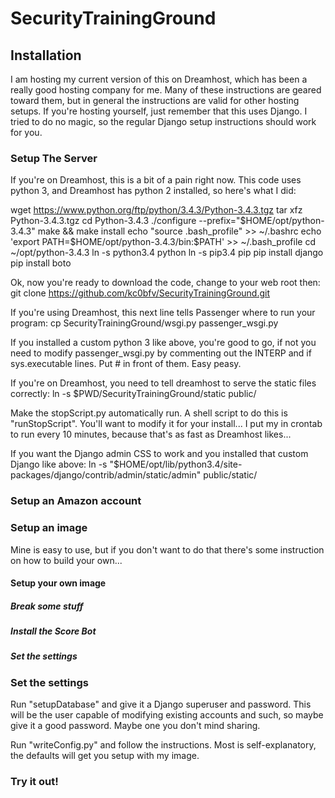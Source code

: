# SecurityTrainingGround

## Installation
I am hosting my current version of this on Dreamhost, which has been a really good hosting company for me.  Many of these instructions are geared toward them, but in general the instructions are valid for other hosting setups.  If you're hosting yourself, just remember that this uses Django.  I tried to do no magic, so the regular Django setup instructions should work for you.

### Setup The Server
If you're on Dreamhost, this is a bit of a pain right now.  This code uses python 3, and Dreamhost has python 2 installed, so here's what I did:

wget https://www.python.org/ftp/python/3.4.3/Python-3.4.3.tgz
tar xfz Python-3.4.3.tgz
cd Python-3.4.3
./configure --prefix="$HOME/opt/python-3.4.3"
make && make install
echo "source .bash_profile" >> ~/.bashrc
echo 'export PATH=$HOME/opt/python-3.4.3/bin:$PATH' >> ~/.bash_profile
cd ~/opt/python-3.4.3
ln -s python3.4 python
ln -s pip3.4 pip
pip install django
pip install boto

Ok, now you're ready to download the code, change to your web root then:
git clone https://github.com/kc0bfv/SecurityTrainingGround.git

If you're using Dreamhost, this next line tells Passenger where to run your program:
cp SecurityTrainingGround/wsgi.py passenger_wsgi.py

If you installed a custom python 3 like above, you're good to go, if not you need to modify passenger_wsgi.py by commenting out the INTERP and if sys.executable lines.  Put # in front of them.  Easy peasy.

If you're on Dreamhost, you need to tell dreamhost to serve the static files correctly:
ln -s $PWD/SecurityTrainingGround/static public/

Make the stopScript.py automatically run.  A shell script to do this is "runStopScript".  You'll want to modify it for your install...  I put my in crontab to run every 10 minutes, because that's as fast as Dreamhost likes...

If you want the Django admin CSS to work and you installed that custom Django like above:
ln -s "$HOME/opt/lib/python3.4/site-packages/django/contrib/admin/static/admin" public/static/

### Setup an Amazon account

### Setup an image
Mine is easy to use, but if you don't want to do that there's some instruction on how to build your own...

#### Setup your own image

##### Break some stuff

##### Install the Score Bot

##### Set the settings

### Set the settings
Run "setupDatabase" and give it a Django superuser and password.  This will be the user capable of modifying existing accounts and such, so maybe give it a good password.  Maybe one you don't mind sharing.

Run "writeConfig.py" and follow the instructions.  Most is self-explanatory, the defaults will get you setup with my image.


### Try it out!
